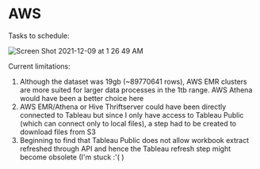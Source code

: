 # AWS
Tasks to schedule:

![Screen Shot 2021-12-09 at 1 26 49 AM](https://user-images.githubusercontent.com/57310445/145369721-4f7d8746-b29a-40b8-b2cb-9278d2a6504b.png)


Current limitations:
1. Although the dataset was 19gb (~89770641 rows), AWS EMR clusters are more suited for larger data processes in the 1tb range. AWS Athena would have been a better choice here
2. AWS EMR/Athena or Hive Thriftserver could have been directly connected to Tableau but since I only have access to Tableau Public (which can connect only to local files), a step had to be created to download files from S3
3. Beginning to find that Tableau Public does not allow workbook extract refreshed through API and hence the Tableau refresh step might become obsolete (I'm stuck :'( )
